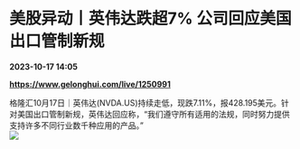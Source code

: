 # 美股异动丨英伟达跌超7% 公司回应美国出口管制新规

**2023-10-17 14:05**

**https://www.gelonghui.com/live/1250991**

格隆汇10月17日｜英伟达(NVDA.US)持续走低，现跌7.11%，报428.195美元。针对美国出口管制新规，英伟达回应称，“我们遵守所有适用的法规，同时努力提供支持许多不同行业数千种应用的产品。”  
![](https://img3.gelonghui.com/7a792-bd16b6cb-16a0-4024-a431-8d04e489c0a6.jpg)